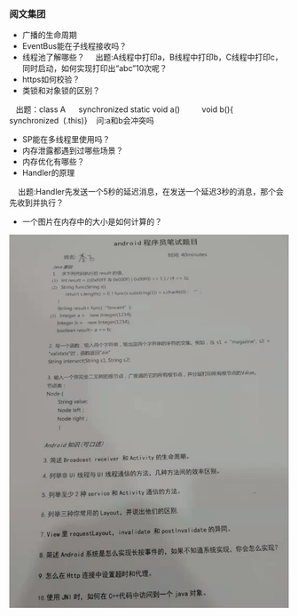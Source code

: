 ### 阅文集团
* 广播的生命周期
* EventBus能在子线程接收吗？
* 线程池了解哪些？
      出题:A线程中打印a，B线程中打印b，C线程中打印c，同时启动，如何实现打印出“abc”10次呢？
* https如何校验？
* 类锁和对象锁的区别？

      出题：class A
          synchronized static void a()
          void b(){
           synchronized  (.this)}
          问:a和b会冲突吗
* SP能在多线程里使用吗？
* 内存泄露都遇到过哪些场景？
* 内存优化有哪些？
* Handler的原理

       出题:Handler先发送一个5秒的延迟消息，在发送一个延迟3秒的消息，那个会先收到并执行？

* 一个图片在内存中的大小是如何计算的？

![阅文集团面试题](https://github.com/CristianoLi/The-Interview-Summary/blob/master/Company%20Interview/Company/%E9%98%85%E6%96%87%E9%9B%86%E5%9B%A2%E9%9D%A2%E8%AF%95%E9%A2%98.jpg)
